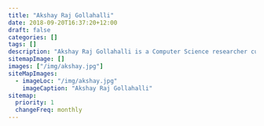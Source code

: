 ```yaml
---
title: "Akshay Raj Gollahalli"
date: 2018-09-20T16:37:20+12:00
draft: false
categories: []
tags: []
description: "Akshay Raj Gollahalli is a Computer Science researcher currently doing his Ph.D. This website showcases his work."
sitemapImage: []
images: ["/img/akshay.jpg"]
siteMapImages:
  - imageLoc: "/img/akshay.jpg"
    imageCaption: "Akshay Raj Gollahalli"
sitemap:
  priority: 1
  changeFreq: monthly
---
```

